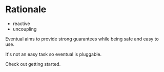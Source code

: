 # Rationale

- reactive
- uncoupling

Eventual aims to provide strong guarantees while being safe and easy to use.

It's not an easy task so eventual is pluggable.

Check out getting started.
